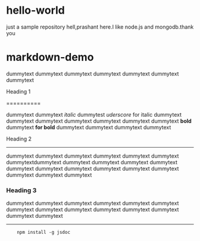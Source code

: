 # hello-world
just a sample repository
hell,prashant here.I like node.js and mongodb.thank you
# markdown-demo 
dummytext dummytext dummytext dummytext dummytext dummytext dummytext

Heading 1

==========

dummytext dummytext *italic* dummytest _uderscore_ for italic  dummytext dummytext dummytext dummytext dummytext
dummytext dummytext **bold**  dummytext __for bold__ dummytext dummytext dummytext dummytext

Heading 2

-----------

dummytext dummytext dummytext dummytext dummytext dummytext dummytextdummytext dummytext dummytext dummytext dummytext dummytext dummytext
dummytext dummytext dummytext dummytext dummytext dummytext dummytext


### Heading 3

dummytext dummytext dummytext dummytext dummytext dummytext dummytext
dummytext dummytext dummytext dummytext dummytext dummytext dummytext

---
        npm install -g jsdoc